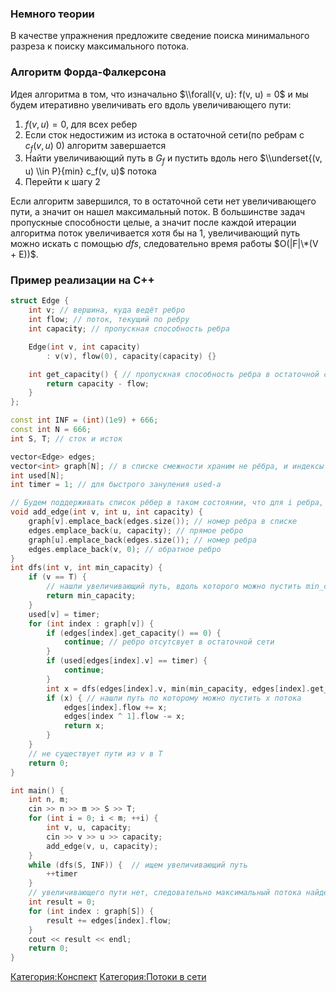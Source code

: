 ### Немного теории

В качестве упражнения предложите сведение поиска минимального разреза к
поиску максимального потока.

### Алгоритм Форда-Фалкерсона

Идея алгоритма в том, что изначально $\\forall{v, u}: f(v, u) = 0$ и мы
будем итеративно увеличивать его вдоль увеличивающего пути:

1.  $f(v, u) = 0$, для всех ребер
2.  Если сток недостижим из истока в остаточной сети(по ребрам с
    $c_f(v, u) \> 0$) алгоритм завершается
3.  Найти увеличивающий путь в $G_f$ и пустить вдоль него
    $\\underset{(v, u) \\in P}{min} c_f(v, u)$ потока
4.  Перейти к шагу 2

Если алгоритм завершился, то в остаточной сети нет увеличивающего пути,
а значит он нашел максимальный поток. В большинстве задач пропускные
способности целые, а значит после каждой итерации алгоритма поток
увеличивается хотя бы на 1, увеличивающий путь можно искать с
помощью $dfs$, следовательно время работы $O(|F|\*(V + E))$.

### Пример реализации на C++

``` c++ numberLines
struct Edge {
    int v; // вершина, куда ведёт ребро
    int flow; // поток, текущий по ребру
    int capacity; // пропускная способность ребра

    Edge(int v, int capacity)
        : v(v), flow(0), capacity(capacity) {}

    int get_capacity() { // пропускная способность ребра в остаточной сети
        return capacity - flow;
    }
};

const int INF = (int)(1e9) + 666;
const int N = 666;
int S, T; // сток и исток

vector<Edge> edges;
vector<int> graph[N]; // в списке смежности храним не рёбра, и индексы в списке рёбер
int used[N];
int timer = 1; // для быстрого зануления used-а

// Будем поддерживать список рёбер в таком состоянии, что для i ребра, (i ^ 1) будет обратным
void add_edge(int v, int u, int capacity) {
    graph[v].emplace_back(edges.size()); // номер ребра в списке
    edges.emplace_back(u, capacity); // прямое ребро
    graph[u].emplace_back(edges.size()); // номер ребра
    edges.emplace_back(v, 0); // обратное ребро
}
int dfs(int v, int min_capacity) {
    if (v == T) {
        // нашли увеличивающий путь, вдоль которого можно пустить min_capacity потока
        return min_capacity;
    }
    used[v] = timer;
    for (int index : graph[v]) {
        if (edges[index].get_capacity() == 0) {
            continue; // ребро отсутсвует в остаточной сети
        }
        if (used[edges[index].v] == timer) {
            continue;
        }
        int x = dfs(edges[index].v, min(min_capacity, edges[index].get_capacity()));
        if (x) { // нашли путь по которому можно пустить x потока
            edges[index].flow += x;
            edges[index ^ 1].flow -= x;
            return x;
        }
    }
    // не существует пути из v в T
    return 0;
}

int main() {
    int n, m;
    cin >> n >> m >> S >> T;
    for (int i = 0; i < m; ++i) {
        int v, u, capacity;
        cin >> v >> u >> capacity;
        add_edge(v, u, capacity);
    }
    while (dfs(S, INF)) {  // ищем увеличивающий путь
        ++timer
    }
    // увеличивающего пути нет, следовательно максимальный потока найден
    int result = 0;
    for (int index : graph[S]) {
        result += edges[index].flow;
    }
    cout << result << endl;
    return 0;
}
```

[Категория:Конспект](Категория:Конспект "wikilink") [Категория:Потоки в
сети](Категория:Потоки_в_сети "wikilink")